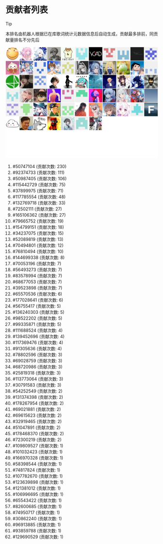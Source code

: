# 贡献者列表

> [!TIP]
> 本排名由机器人根据已在库歌词统计元数据信息后自动生成，贡献最多排前，同贡献量排名不分先后

![贡献者头像画廊](./CONTRIBUTORS.svg)

1. #50747104 (贡献次数: 230)
2. #92374733 (贡献次数: 111)
3. #50987405 (贡献次数: 106)
4. #115442729 (贡献次数: 75)
5. #37899975 (贡献次数: 71)
6. #117785554 (贡献次数: 48)
7. #132769718 (贡献次数: 33)
8. #72502111 (贡献次数: 27)
9. #165106362 (贡献次数: 27)
10. #79665752 (贡献次数: 19)
11. #154799151 (贡献次数: 18)
12. #34237075 (贡献次数: 15)
13. #52089819 (贡献次数: 13)
14. #70494801 (贡献次数: 12)
15. #76810494 (贡献次数: 10)
16. #144699338 (贡献次数: 8)
17. #70053196 (贡献次数: 7)
18. #56493273 (贡献次数: 7)
19. #83578994 (贡献次数: 7)
20. #68677053 (贡献次数: 7)
21. #39523898 (贡献次数: 7)
22. #65570536 (贡献次数: 6)
23. #177028641 (贡献次数: 6)
24. #56755417 (贡献次数: 5)
25. #136240303 (贡献次数: 5)
26. #98522202 (贡献次数: 5)
27. #99335871 (贡献次数: 5)
28. #111688524 (贡献次数: 4)
29. #139452696 (贡献次数: 4)
30. #117369476 (贡献次数: 4)
31. #91305636 (贡献次数: 4)
32. #78802596 (贡献次数: 3)
33. #69028759 (贡献次数: 3)
34. #68720986 (贡献次数: 3)
35. #25819318 (贡献次数: 3)
36. #113773064 (贡献次数: 3)
37. #30791583 (贡献次数: 3)
38. #54252549 (贡献次数: 2)
39. #131374398 (贡献次数: 2)
40. #178267954 (贡献次数: 2)
41. #69021881 (贡献次数: 2)
42. #69615623 (贡献次数: 2)
43. #32919465 (贡献次数: 2)
44. #51047891 (贡献次数: 2)
45. #178468370 (贡献次数: 2)
46. #72300219 (贡献次数: 2)
47. #109809527 (贡献次数: 1)
48. #101032423 (贡献次数: 1)
49. #166970328 (贡献次数: 1)
50. #58398544 (贡献次数: 1)
51. #74817824 (贡献次数: 1)
52. #107782670 (贡献次数: 1)
53. #123639898 (贡献次数: 1)
54. #121381012 (贡献次数: 1)
55. #106996695 (贡献次数: 1)
56. #65543422 (贡献次数: 1)
57. #82600685 (贡献次数: 1)
58. #74950717 (贡献次数: 1)
59. #30862240 (贡献次数: 1)
60. #96913885 (贡献次数: 1)
61. #93859788 (贡献次数: 1)
62. #129690529 (贡献次数: 1)
